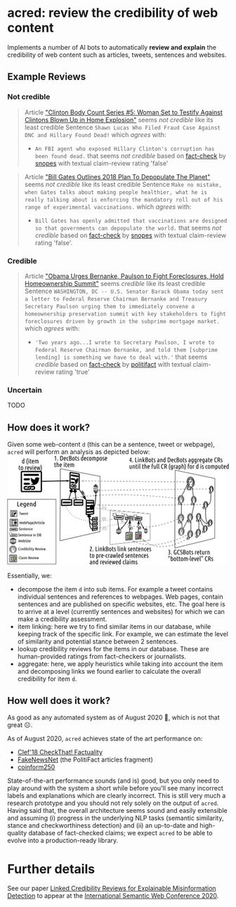 # acred: review the credibility of web content

Implements a number of AI bots to automatically **review and explain** the credibility of web content such as articles, tweets, sentences and websites.

## Example Reviews
	
### Not credible
> Article ["Clinton Body Count Series #5: Woman Set to Testify Against Clintons Blown Up in Home Explosion"](https://thegoldwater.com/news/30915-Clinton-Body-Count-Series-5-Woman-Set-to-Testify-Against-Clintons-Blown-Up-in-Home-Explosion) seems *not credible* like its least credible Sentence `Shawn Lucas Who Filed Fraud Case Against DNC and Hillary Found Dead!` which *agrees* with:
> 
> * `An FBI agent who exposed Hillary Clinton's corruption has been found dead.` that seems *not credible* based on [fact-check](https://www.snopes.com/fact-check/raynor-died-expose-clinton/) by [snopes](http://www.snopes.com/) with textual claim-review rating 'false'


> Article ["Bill Gates Outlines 2018 Plan To Depopulate The Planet"](http://www.mysterious-times.com/2018/04/30/bill-gates-outlines-2018-plan-to-depopulate-the-planet/) seems *not credible* like its least credible Sentence `Make no mistake, when Gates talks about making people healthier, what he is really talking about is enforcing the mandatory roll out of his range of experimental vaccinations.` which *agrees* with:
>
> * `Bill Gates has openly admitted that vaccinations are designed so that governments can depopulate the world.` that seems *not credible* based on [fact-check](https://www.snopes.com/fact-check/bill-gates-vaccinations-depopulation/) by [snopes](http://www.snopes.com/) with textual claim-review rating 'false'.


### Credible

> Article ["Obama Urges Bernanke, Paulson to Fight Foreclosures, Hold Homeownership Summit"](https://web.archive.org/web/20070613045339/http://obama.senate.gov/press/070322-obama_urges_ber/) seems *credible* like its least credible Sentence `WASHINGTON, DC -- U.S. Senator Barack Obama today sent a letter to Federal Reserve Chairman Bernanke and Treasury Secretary Paulson urging them to immediately convene a homeownership preservation summit with key stakeholders to fight foreclosures driven by growth in the subprime mortgage market.` which *agrees* with:
>
> * `'Two years ago...I wrote to Secretary Paulson, I wrote to Federal Reserve Chairman Bernanke, and told them [subprime lending] is something we have to deal with.'` that seems *credible* based on [fact-check](http://www.politifact.com/truth-o-meter/statements/2008/oct/08/barack-obama/obama-sounded-the-alarm-on-subprimes/) by [politifact](http://www.politifact.com/) with textual claim-review rating 'true'

### Uncertain

TODO

## How does it work?

Given some web-content `d` (this can be a sentence, tweet or webpage), `acred` will perform an analysis as depicted below:
![pipeline](doc/pipeline.png)

Essentially, we:
* decompose the item `d` into sub items. For example a tweet contains
  individual sentences and references to webpages. Web pages, contain
  sentences and are published on specific websites, etc. The goal here
  is to arrive at a level (currently sentences and websites) for which
  we can make a credibility assessment.
* item linking: here we try to find similar items in our database,
  while keeping track of the specific link. For example, we can
  estimate the level of similarity and potential stance between 2
  sentences.
* lookup credibility reviews for the items in our database. These are
  human-provided ratings from fact-checkers or journalists.
* aggregate: here, we apply heuristics while taking into account the
  item and decomposing links we found earlier to calculate the overall
  credibility for item `d`.
  

## How well does it work?

As good as any automated system as of August 2020 :mechanical_arm:, which is not that great :frowning_face:.

As of August 2020, `acred` achieves state of the art performance on:
* [Clef'18 CheckThat! Factuality](http://alt.qcri.org/clef2018-factcheck/index.php?id=factuality)
* [FakeNewsNet](https://github.com/KaiDMML/FakeNewsNet) (the PolitiFact articles fragment)
* [coinform250](https://github.com/co-inform/Datasets/blob/master/system_dataset_with5.csv)

State-of-the-art performance sounds (and is) good, but you only need to play around with the system a short while before you'll see many incorrect labels and explanations which are clearly incorrect. This is still very much a research prototype and you should not rely solely on the output of `acred`. Having said that, the overall architecture seems sound and easily extensible and assuming (i) progress in the underlying NLP tasks (semantic similarity, stance and checkworthiness detection) and (ii) an up-to-date and high-quality database of fact-checked claims; we expect `acred` to be able to evolve into a production-ready library.

# Further details

See our paper [Linked Credibility Reviews for Explainable Misinformation Detection](https://arxiv.org/abs/2008.12742) to appear at the [International Semantic Web Conference 2020](https://iswc2020.semanticweb.org/).



